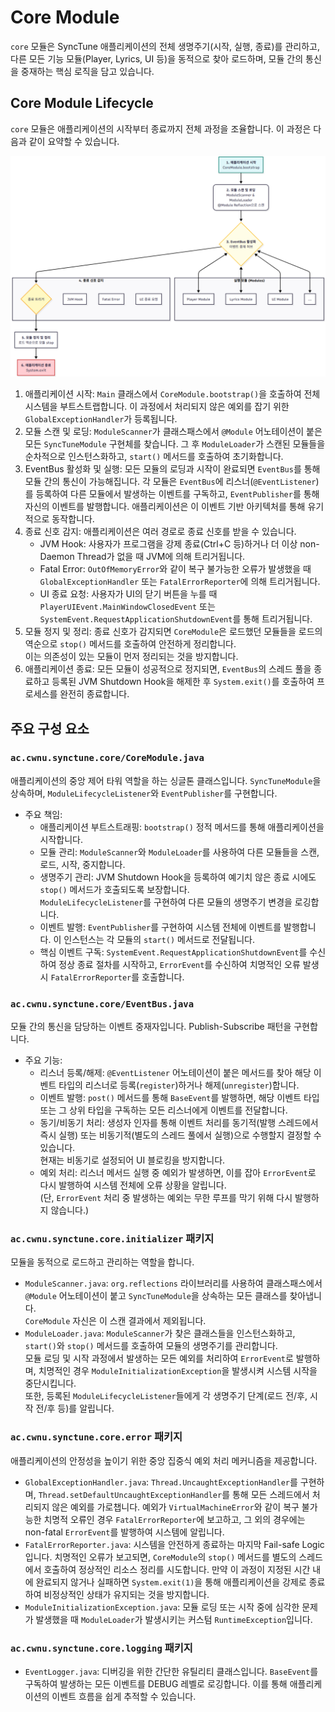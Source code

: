 # Core Module

`core` 모듈은 SyncTune 애플리케이션의 전체 생명주기(시작, 실행, 종료)를 관리하고, 다른 모든 기능 모듈(Player, Lyrics, UI 등)을 동적으로 찾아 로드하며, 모듈 간의 통신을 중재하는
핵심 로직을 담고 있습니다.

## Core Module Lifecycle

`core` 모듈은 애플리케이션의 시작부터 종료까지 전체 과정을 조율합니다. 이 과정은 다음과 같이 요약할 수 있습니다.

![Core Module Lifecycle](images/core_graph.png)

1. 애플리케이션 시작: `Main` 클래스에서 `CoreModule.bootstrap()`을 호출하여 전체 시스템을 부트스트랩합니다. 이 과정에서 처리되지 않은 예외를 잡기 위한
   `GlobalExceptionHandler`가 등록됩니다.
2. 모듈 스캔 및 로딩: `ModuleScanner`가 클래스패스에서 `@Module` 어노테이션이 붙은 모든 `SyncTuneModule` 구현체를 찾습니다. 그 후 `ModuleLoader`가 스캔된 모듈들을
   순차적으로 인스턴스화하고, `start()` 메서드를 호출하여 초기화합니다.
3. EventBus 활성화 및 실행: 모든 모듈의 로딩과 시작이 완료되면 `EventBus`를 통해 모듈 간의 통신이 가능해집니다. 각 모듈은 `EventBus`에 리스너(`@EventListener`)를 등록하여
   다른 모듈에서 발생하는 이벤트를 구독하고, `EventPublisher`를 통해 자신의 이벤트를 발행합니다. 애플리케이션은 이 이벤트 기반 아키텍처를 통해 유기적으로 동작합니다.
4. 종료 신호 감지: 애플리케이션은 여러 경로로 종료 신호를 받을 수 있습니다.
    * JVM Hook: 사용자가 프로그램을 강제 종료(Ctrl+C 등)하거나 더 이상 non-Daemon Thread가 없을 때 JVM에 의해 트리거됩니다.
    * Fatal Error: `OutOfMemoryError`와 같이 복구 불가능한 오류가 발생했을 때 `GlobalExceptionHandler` 또는 `FatalErrorReporter`에 의해
      트리거됩니다.
    * UI 종료 요청: 사용자가 UI의 닫기 버튼을 누를 때 `PlayerUIEvent.MainWindowClosedEvent` 또는
      `SystemEvent.RequestApplicationShutdownEvent`를 통해 트리거됩니다.
5. 모듈 정지 및 정리: 종료 신호가 감지되면 `CoreModule`은 로드했던 모듈들을 로드의 역순으로 `stop()` 메서드를 호출하여 안전하게 정리합니다.<br>
   이는 의존성이 있는 모듈이 먼저 정리되는 것을 방지합니다.
6. 애플리케이션 종료: 모든 모듈이 성공적으로 정지되면, `EventBus`의 스레드 풀을 종료하고 등록된 JVM Shutdown Hook을 해제한 후 `System.exit()`를 호출하여 프로세스를 완전히
   종료합니다.

## 주요 구성 요소

### `ac.cwnu.synctune.core/CoreModule.java`

애플리케이션의 중앙 제어 타워 역할을 하는 싱글톤 클래스입니다. `SyncTuneModule`을 상속하며, `ModuleLifecycleListener`와 `EventPublisher`를 구현합니다.

* 주요 책임:
    * 애플리케이션 부트스트래핑: `bootstrap()` 정적 메서드를 통해 애플리케이션을 시작합니다.
    * 모듈 관리: `ModuleScanner`와 `ModuleLoader`를 사용하여 다른 모듈들을 스캔, 로드, 시작, 중지합니다.
    * 생명주기 관리: JVM Shutdown Hook을 등록하여 예기치 않은 종료 시에도 `stop()` 메서드가 호출되도록 보장합니다.<br>
      `ModuleLifecycleListener`를 구현하여 다른 모듈의 생명주기 변경을 로깅합니다.
    * 이벤트 발행: `EventPublisher`를 구현하여 시스템 전체에 이벤트를 발행합니다. 이 인스턴스는 각 모듈의 `start()` 메서드로 전달됩니다.
    * 핵심 이벤트 구독: `SystemEvent.RequestApplicationShutdownEvent`를 수신하여 정상 종료 절차를 시작하고, `ErrorEvent`를 수신하여 치명적인 오류 발생 시
      `FatalErrorReporter`를 호출합니다.

### `ac.cwnu.synctune.core/EventBus.java`

모듈 간의 통신을 담당하는 이벤트 중재자입니다. Publish-Subscribe 패턴을 구현합니다.

* 주요 기능:
    * 리스너 등록/해제: `@EventListener` 어노테이션이 붙은 메서드를 찾아 해당 이벤트 타입의 리스너로 등록(`register`)하거나 해제(`unregister`)합니다.
    * 이벤트 발행: `post()` 메서드를 통해 `BaseEvent`를 발행하면, 해당 이벤트 타입 또는 그 상위 타입을 구독하는 모든 리스너에게 이벤트를 전달합니다.
    * 동기/비동기 처리: 생성자 인자를 통해 이벤트 처리를 동기적(발행 스레드에서 즉시 실행) 또는 비동기적(별도의 스레드 풀에서 실행)으로 수행할지 결정할 수 있습니다.<br>
      현재는 비동기로 설정되어 UI 블로킹을 방지합니다.
    * 예외 처리: 리스너 메서드 실행 중 예외가 발생하면, 이를 잡아 `ErrorEvent`로 다시 발행하여 시스템 전체에 오류 상황을 알립니다.<br>
      (단, `ErrorEvent` 처리 중 발생하는 예외는 무한 루프를 막기 위해 다시 발행하지 않습니다.)

### `ac.cwnu.synctune.core.initializer` 패키지

모듈을 동적으로 로드하고 관리하는 역할을 합니다.

* `ModuleScanner.java`: `org.reflections` 라이브러리를 사용하여 클래스패스에서 `@Module` 어노테이션이 붙고 `SyncTuneModule`을 상속하는 모든 클래스를 찾아냅니다.<br>
  `CoreModule` 자신은 이 스캔 결과에서 제외됩니다.
* `ModuleLoader.java`: `ModuleScanner`가 찾은 클래스들을 인스턴스화하고, `start()`와 `stop()` 메서드를 호출하여 모듈의 생명주기를 관리합니다.<br>
  모듈 로딩 및 시작 과정에서 발생하는 모든 예외를 처리하여 `ErrorEvent`로 발행하며, 치명적인 경우 `ModuleInitializationException`을 발생시켜 시스템 시작을 중단시킵니다.<br>
  또한, 등록된 `ModuleLifecycleListener`들에게 각 생명주기 단계(로드 전/후, 시작 전/후 등)를 알립니다.

### `ac.cwnu.synctune.core.error` 패키지

애플리케이션의 안정성을 높이기 위한 중앙 집중식 예외 처리 메커니즘을 제공합니다.

* `GlobalExceptionHandler.java`: `Thread.UncaughtExceptionHandler`를 구현하며, `Thread.setDefaultUncaughtExceptionHandler`를
  통해 모든 스레드에서 처리되지 않은 예외를 가로챕니다. 예외가 `VirtualMachineError`와 같이 복구 불가능한 치명적 오류인 경우 `FatalErrorReporter`에 보고하고, 그 외의 경우에는
  non-fatal `ErrorEvent`를 발행하여 시스템에 알립니다.
* `FatalErrorReporter.java`: 시스템을 안전하게 종료하는 마지막 Fail-safe Logic 입니다. 치명적인 오류가 보고되면, `CoreModule`의 `stop()` 메서드를 별도의 스레드에서 호출하여 정상적인
  리소스 정리를 시도합니다. 만약 이 과정이 지정된 시간 내에 완료되지 않거나 실패하면 `System.exit(1)`을 통해 애플리케이션을 강제로 종료하여 비정상적인 상태가 유지되는 것을 방지합니다.<br>
* `ModuleInitializationException.java`: 모듈 로딩 또는 시작 중에 심각한 문제가 발생했을 때 `ModuleLoader`가 발생시키는 커스텀 `RuntimeException`입니다.

### `ac.cwnu.synctune.core.logging` 패키지

* `EventLogger.java`: 디버깅을 위한 간단한 유틸리티 클래스입니다. `BaseEvent`를 구독하여 발생하는 모든 이벤트를 DEBUG 레벨로 로깅합니다. 이를 통해 애플리케이션의 이벤트 흐름을 쉽게
  추적할 수 있습니다.